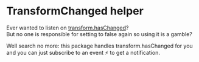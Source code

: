 # TransformChanged helper

Ever wanted to listen on [transform.hasChanged](https://docs.unity3d.com/ScriptReference/Transform-hasChanged.html)?   
But no one is responsible for setting to false again so using it is a gamble?  

Well search no more: this package handles transform.hasChanged for you and you can just subscribe to an event ⚡ to get a notification.